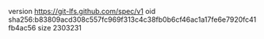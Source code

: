 version https://git-lfs.github.com/spec/v1
oid sha256:b83809acd308c557fc969f313c4c38fb0b6cf46ac1a17fe6e7920fc41fb4ac56
size 2303231
